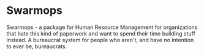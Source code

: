 Swarmops
========

Swarmops - a package for Human Resource Management for organizations that hate this kind of paperwork and want to spend their time building stuff instead. A bureaucrat system for people who aren't, and have no intention to ever be, bureaucrats.
